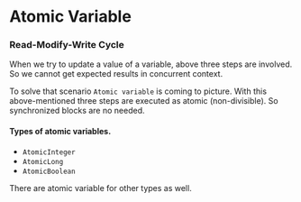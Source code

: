 # Atomic Variable

### Read-Modify-Write Cycle

When we try to update a value of a variable, above three steps are involved.
So we cannot get expected results in concurrent context.

To solve that scenario ```Atomic variable``` is coming to picture. With this above-mentioned three steps are executed as atomic (non-divisible).
So synchronized blocks are no needed.

#### Types of atomic variables.
* ```AtomicInteger```
* ```AtomicLong```
* ```AtomicBoolean```

There are atomic variable for other types as well.
